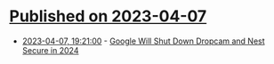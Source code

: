 # [Published on 2023-04-07](index.md)

* [2023-04-07, 19:21:00](https://it.slashdot.org/story/23/04/07/195217/google-will-shut-down-dropcam-and-nest-secure-in-2024?utm_source=rss1.0mainlinkanon&utm_medium=feed) - [Google Will Shut Down Dropcam and Nest Secure in 2024](https://it.slashdot.org/story/23/04/07/195217/google-will-shut-down-dropcam-and-nest-secure-in-2024?utm_source=rss1.0mainlinkanon&utm_medium=feed)
